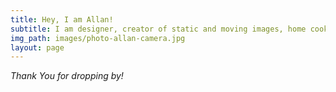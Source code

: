```yaml
---
title: Hey, I am Allan!
subtitle: I am designer, creator of static and moving images, home cook, husband and a proud father.
img_path: images/photo-allan-camera.jpg
layout: page
---
```

*Thank You for dropping by!*

